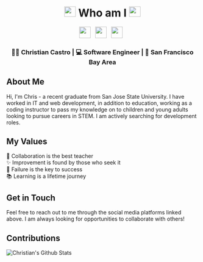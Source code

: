 <div align="center">
  <h1>
    <img src="https://media.giphy.com/media/eTVG7eVNnud8Y/giphy.gif" width="30px" height="27px"> 
    Who am I 
    <img src="https://media.giphy.com/media/eTVG7eVNnud8Y/giphy.gif" width="30px" height="27px">
  </h1>
</div>

<p align='center'>
<a href="https://www.linkedin.com/in/ccastro3/"><img height="30" src="https://raw.githubusercontent.com/trinwin/trinwin/master/icons/linkedin.png?raw=true"></a>&nbsp;&nbsp;
<a href="https://twitter.com/ccastr0777"><img height="30" src="https://raw.githubusercontent.com/trinwin/trinwin/master/icons/twitter.png?raw=true"></a>&nbsp;&nbsp;
<a href="https://instagram.com/ccastro_93"><img height="30" src="https://raw.githubusercontent.com/trinwin/trinwin/master/icons/instagram.png?raw=true"></a>&nbsp;&nbsp;

<div align="center">
<h3> 🧑🏿 Christian Castro | 💻 Software Engineer | 🌉 San Francisco Bay Area </h3>
</div>

## About Me
Hi, I'm Chris - a recent graduate from San Jose State University. I have worked in IT and web development, in addition to education, working as a coding instructor to pass my knowledge on to children and young adults looking to pursue careers in STEM. I am actively searching for development roles.
 
## My Values
🤝 Collaboration is the best teacher <br/>
✨ Improvement is found by those who seek it <br/>
💪 Failure is the key to success <br/>
📚 Learning is a lifetime journey <br/>

## Get in Touch
Feel free to reach out to me through the social media platforms linked above. I am always looking for opportunities to collaborate with others!

## Contributions
![Christian's Github Stats](https://github-readme-stats.vercel.app/api?username=ChristianCastr0&show_icons=true&theme=radical)
